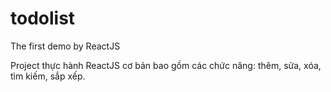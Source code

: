 # todolist
The first demo by ReactJS

Project thực hành ReactJS cơ bản bao gồm các chức năng: thêm, sửa, xóa, tìm kiếm, sắp xếp.
